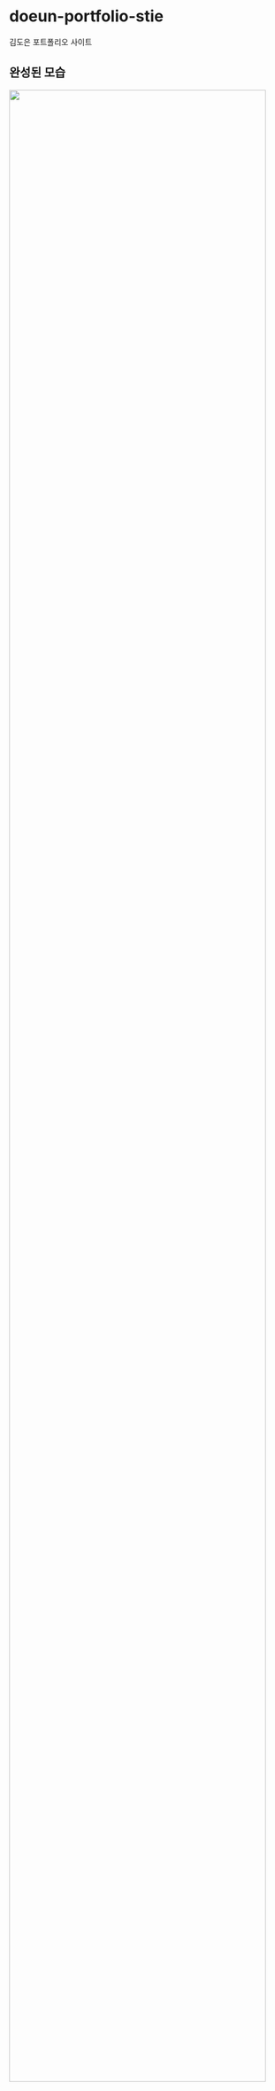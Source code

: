 # doeun-portfolio-stie
김도은 포트폴리오 사이트

## 완성된 모습 

<div>
  <img src="https://github.com/ddonni0426/doeun-portfolio-stie/blob/master/assets/image/doeun-site.gif" width="96%"></img>
</div>
